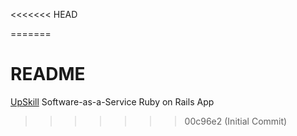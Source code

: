 <<<<<<< HEAD

=======
# README

[UpSkill](http://upskillcourses.com) Software-as-a-Service Ruby on Rails App
>>>>>>> 00c96e2 (Initial Commit)
